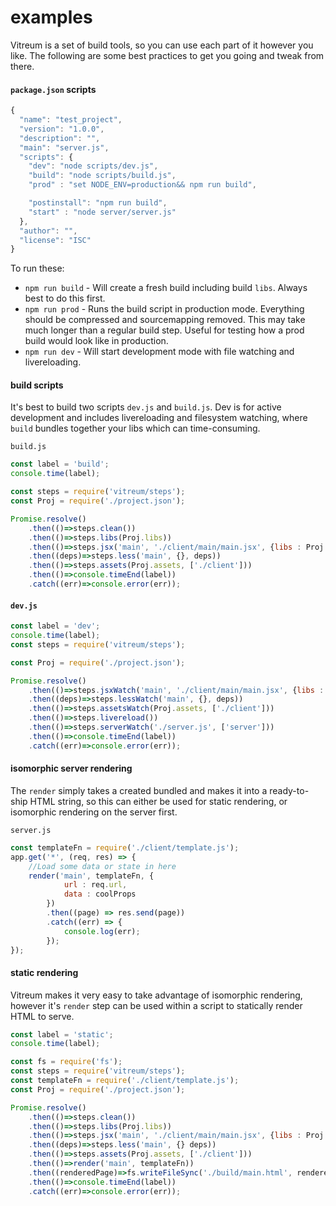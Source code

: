 # examples
Vitreum is a set of build tools, so you can use each part of it however you like. The following are some best practices to get you going and tweak from there.

#### `package.json` scripts

```javascript
{
  "name": "test_project",
  "version": "1.0.0",
  "description": "",
  "main": "server.js",
  "scripts": {
    "dev": "node scripts/dev.js",
    "build": "node scripts/build.js",
    "prod" : "set NODE_ENV=production&& npm run build",

    "postinstall": "npm run build",
    "start" : "node server/server.js"
  },
  "author": "",
  "license": "ISC"
}
```

To run these:

- `npm run build` - Will create a fresh build including build `libs`. Always best to do this first.
- `npm run prod`  - Runs the build script in production mode. Everything should be compressed and sourcemapping removed. This may take much longer than a regular build step. Useful for testing how a prod build would look like in production.
- `npm run dev`   - Will start development mode with file watching and livereloading.


#### build scripts
It's best to build two scripts `dev.js` and `build.js`. Dev is for active development and includes livereloading and filesystem watching, where `build` bundles together your libs which can time-consuming.


`build.js`
```javascript
const label = 'build';
console.time(label);

const steps = require('vitreum/steps');
const Proj = require('./project.json');

Promise.resolve()
	.then(()=>steps.clean())
	.then(()=>steps.libs(Proj.libs))
	.then(()=>steps.jsx('main', './client/main/main.jsx', {libs : Proj.libs}))
	.then((deps)=>steps.less('main', {}, deps))
	.then(()=>steps.assets(Proj.assets, ['./client']))
	.then(()=>console.timeEnd(label))
	.catch((err)=>console.error(err));
```

#### `dev.js`
```javascript
const label = 'dev';
console.time(label);
const steps = require('vitreum/steps');

const Proj = require('./project.json');

Promise.resolve()
	.then(()=>steps.jsxWatch('main', './client/main/main.jsx', {libs : Proj.libs}))
	.then((deps)=>steps.lessWatch('main', {}, deps))
	.then(()=>steps.assetsWatch(Proj.assets, ['./client']))
	.then(()=>steps.livereload())
	.then(()=>steps.serverWatch('./server.js', ['server']))
	.then(()=>console.timeEnd(label))
	.catch((err)=>console.error(err));
```


#### isomorphic server rendering
The `render` simply takes a created bundled and makes it into a ready-to-ship HTML string, so this can either be used for static rendering, or isomorphic rendering on the server first.

`server.js`

```javascript
const templateFn = require('./client/template.js');
app.get('*', (req, res) => {
	//Load some data or state in here
	render('main', templateFn, {
			url : req.url,
			data : coolProps
		})
		.then((page) => res.send(page))
		.catch((err) => {
			console.log(err);
		});
});
```


#### static rendering
Vitreum makes it very easy to take advantage of isomorphic rendering, however it's `render` step can be used within a script to statically render HTML to serve.

```javascript
const label = 'static';
console.time(label);

const fs = require('fs');
const steps = require('vitreum/steps');
const templateFn = require('./client/template.js');
const Proj = require('./project.json');

Promise.resolve()
	.then(()=>steps.clean())
	.then(()=>steps.libs(Proj.libs))
	.then(()=>steps.jsx('main', './client/main/main.jsx', {libs : Proj.libs}))
	.then((deps)=>steps.less('main', {} deps))
	.then(()=>steps.assets(Proj.assets, ['./client']))
	.then(()=>render('main', templateFn))
	.then((renderedPage)=>fs.writeFileSync('./build/main.html', renderedPage))
	.then(()=>console.timeEnd(label))
	.catch((err)=>console.error(err));
```



